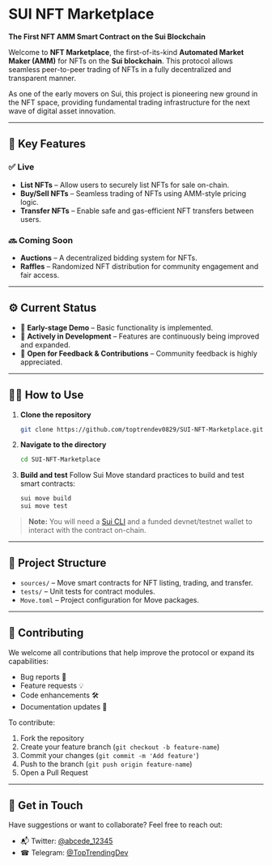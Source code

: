 # SUI NFT Marketplace

**The First NFT AMM Smart Contract on the Sui Blockchain**

Welcome to **NFT Marketplace**, the first-of-its-kind **Automated Market Maker (AMM)** for NFTs on the **Sui blockchain**. This protocol allows seamless peer-to-peer trading of NFTs in a fully decentralized and transparent manner.

As one of the early movers on Sui, this project is pioneering new ground in the NFT space, providing fundamental trading infrastructure for the next wave of digital asset innovation.

---

## 🚀 Key Features

### ✅ Live

* **List NFTs** – Allow users to securely list NFTs for sale on-chain.
* **Buy/Sell NFTs** – Seamless trading of NFTs using AMM-style pricing logic.
* **Transfer NFTs** – Enable safe and gas-efficient NFT transfers between users.

### 🔜 Coming Soon

* **Auctions** – A decentralized bidding system for NFTs.
* **Raffles** – Randomized NFT distribution for community engagement and fair access.

---

## ⚙️ Current Status

* 🧪 **Early-stage Demo** – Basic functionality is implemented.
* 🔧 **Actively in Development** – Features are continuously being improved and expanded.
* 🧩 **Open for Feedback & Contributions** – Community feedback is highly appreciated.

---

## 🧑‍💻 How to Use

1. **Clone the repository**

   ```bash
   git clone https://github.com/toptrendev0829/SUI-NFT-Marketplace.git
   ```

2. **Navigate to the directory**

   ```bash
   cd SUI-NFT-Marketplace
   ```

3. **Build and test**
   Follow Sui Move standard practices to build and test smart contracts:

   ```bash
   sui move build
   sui move test
   ```

> **Note:** You will need a [Sui CLI](https://docs.sui.io/build/install) and a funded devnet/testnet wallet to interact with the contract on-chain.

---

## 🧠 Project Structure

* `sources/` – Move smart contracts for NFT listing, trading, and transfer.
* `tests/` – Unit tests for contract modules.
* `Move.toml` – Project configuration for Move packages.

---

## 🤝 Contributing

We welcome all contributions that help improve the protocol or expand its capabilities:

* Bug reports 🐛
* Feature requests 💡
* Code enhancements 🛠️
* Documentation updates 📝

To contribute:

1. Fork the repository
2. Create your feature branch (`git checkout -b feature-name`)
3. Commit your changes (`git commit -m 'Add feature'`)
4. Push to the branch (`git push origin feature-name`)
5. Open a Pull Request

---

## 📩 Get in Touch

Have suggestions or want to collaborate? Feel free to reach out:

* 📬 Twitter: [@abcede_12345](https://x.com/abcede_12345)
* ☎ Telegram: [@TopTrendingDev](https://t.me/TopTrendingDev)



